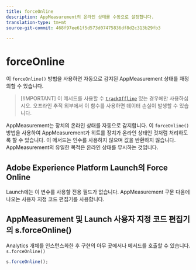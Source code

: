 ```yaml
---
title: forceOnline
description: AppMeasurement의 온라인 상태를 수동으로 설정합니다.
translation-type: tm+mt
source-git-commit: 468f97ee61f5d573d07475836df8d2c313b29fb3

---
```



# forceOnline

이 `forceOnline()` 방법을 사용하면 자동으로 감지된 AppMeasurement 상태를 재정의할 수 있습니다.

> [!IMPORTANT] 이 메서드를 사용할 수 [`trackOffline`](../config-vars/trackoffline.md) 있는 경우에만 사용하십시오. 오프라인 추적 외부에서 이 함수를 사용하면 데이터 손실이 발생할 수 있습니다.

AppMeasurement는 장치의 온라인 상태를 자동으로 감지합니다. 이 `forceOnline()` 방법을 사용하여 AppMeasurement가 히트를 장치가 온라인 상태인 것처럼 처리하도록 할 수 있습니다. 이 메서드는 인수를 사용하지 않으며 값을 반환하지 않습니다. AppMeasurement의 유일한 목적은 온라인 상태를 무시하는 것입니다.

## Adobe Experience Platform Launch의 Force Online

Launch에는 이 변수를 사용할 전용 필드가 없습니다. AppMeasurement 구문 다음에 나오는 사용자 지정 코드 편집기를 사용합니다.

## AppMeasurement 및 Launch 사용자 지정 코드 편집기의 s.forceOnline()

Analytics 개체를 인스턴스화한 후 구현의 아무 곳에서나 메서드를 호출할 수 있습니다. `s.forceOnline()`

```js
s.forceOnline();
```
